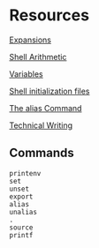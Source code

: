 # Resources

[Expansions](http://linuxcommand.org/lc3_lts0080.php)

[Shell Arithmetic](https://www.gnu.org/software/bash/manual/html_node/Shell-Arithmetic.html)

[Variables](https://tldp.org/LDP/Bash-Beginners-Guide/html/sect_03_02.html)

[Shell initialization files](https://tldp.org/LDP/Bash-Beginners-Guide/html/sect_03_01.html)

[The alias Command](http://www.linfo.org/alias.html)

[Technical Writing](https://s3.amazonaws.com/alx-intranet.hbtn.io/uploads/misc/2021/6/9112669886fd446a2aa3113c31319d1f468dc160.pdf?X-Amz-Algorithm=AWS4-HMAC-SHA256&X-Amz-Credential=AKIARDDGGGOUSBVO6H7D%2F20230314%2Fus-east-1%2Fs3%2Faws4_request&X-Amz-Date=20230314T195313Z&X-Amz-Expires=86400&X-Amz-SignedHeaders=host&X-Amz-Signature=5a4f155d1196f1fd1413525b7455c59d198ebd24f7fdec456e6358c9a1d0d611)

## Commands

    printenv
    set
    unset
    export
    alias
    unalias
    .
    source
    printf

